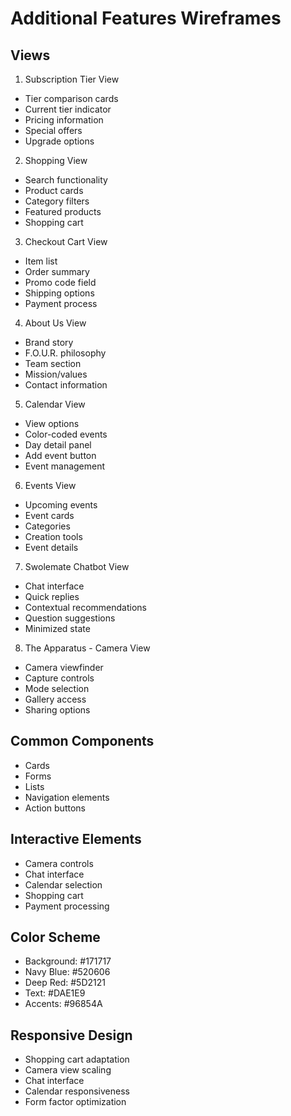 # Additional Features Wireframes

## Views
1. Subscription Tier View
- Tier comparison cards
- Current tier indicator
- Pricing information
- Special offers
- Upgrade options

2. Shopping View
- Search functionality
- Product cards
- Category filters
- Featured products
- Shopping cart

3. Checkout Cart View
- Item list
- Order summary
- Promo code field
- Shipping options
- Payment process

4. About Us View
- Brand story
- F.O.U.R. philosophy
- Team section
- Mission/values
- Contact information

5. Calendar View
- View options
- Color-coded events
- Day detail panel
- Add event button
- Event management

6. Events View
- Upcoming events
- Event cards
- Categories
- Creation tools
- Event details

7. Swolemate Chatbot View
- Chat interface
- Quick replies
- Contextual recommendations
- Question suggestions
- Minimized state

8. The Apparatus - Camera View
- Camera viewfinder
- Capture controls
- Mode selection
- Gallery access
- Sharing options

## Common Components
- Cards
- Forms
- Lists
- Navigation elements
- Action buttons

## Interactive Elements
- Camera controls
- Chat interface
- Calendar selection
- Shopping cart
- Payment processing

## Color Scheme
- Background: #171717
- Navy Blue: #520606
- Deep Red: #5D2121
- Text: #DAE1E9
- Accents: #96854A

## Responsive Design
- Shopping cart adaptation
- Camera view scaling
- Chat interface
- Calendar responsiveness
- Form factor optimization
